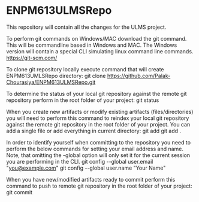 # ENPM613ULMSRepo
This repository will contain all the changes for the ULMS project. 

To perform git commands on Windows/MAC download the git command. This will be commandline based in Windows and MAC. The Windows version will contain a special CLI simulating linux command line commands.
https://git-scm.com/

To clone git repository locally execute command that will create ENPM613UMLSRepo directory:
git clone https://github.com/Palak-Chourasiya/ENPM613ULMSRepo.git

To determine the status of your local git repository against the remote git repository perform in the root folder of your project:
git status

When you create new artifacts or modify existing artifacts (files/directories) you will need to perform this command to reindex your local git repository against the remote git repository in the root folder of your project.  You can add a single file or add everything in current directory:
git add <file>
git add .

In order to identify yourself when committing to the repository you need to perform the below commands for setting your email address and name. Note, that omitting the -global option will only set it for the current session you are performing in the CLI.
git config --global user.email "you@example.com"
git config --global user.name "Your Name"

When you have new/modified artifacts ready to commit perform this command to push to remote git repository in the root folder of your project:
git commit 
